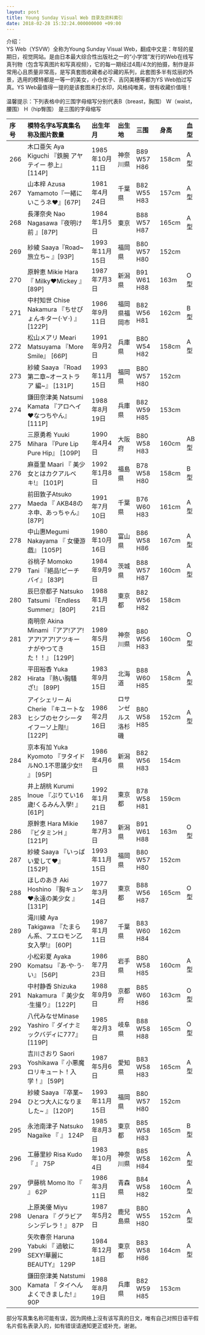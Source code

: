 ```yaml
---
layout: post
title: Young Sunday Visual Web 目录及资料索引
date: 2018-02-28 15:32:24.000000000 +09:00
---
```


介绍：<br>
YS Web（YSVW）全称为Young Sunday Visual Web，翻成中文是：年轻的星期日，视觉网站。是由日本最大综合性出版社之一的“小学馆”发行的Web在线写真刊物（包含写真图片和写真视频），它的每一期经过4周/4次的拍摄，制作是非常用心且质量非常高，是写真套图收藏者必珍藏的系列，此套图多半有炫丽的外景，选用的模特都是一等一的美女，小仓优子、吉冈美穗等都为YS Web拍过写真。YS Web最值得一提的是该套图未打水印，风格纯唯美，很有收藏价值哦！
<br>
<br>
温馨提示：下列表格中的三围字母缩写分别代表B（breast，胸围） W（waist，腰围） H（hip臀围） 是三围的字母缩写   

| 序号 | 模特名字&写真集名称及图片数量 | 出生年月|出生地 |三围 |身高 | 血型 |
|:-------------|:-----|:-----|:-----|:-----|:-----|:-----|
|266| 木口亜矢 Aya Kiguchi 『鉄腕 アヤテイー 参上』[114P]|1985年10月11日|神奈川県| B89 W57 H86|158cm|A型|
|267| 山本梓 Azusa Yamamoto『一緒にいこうネ❤』[67P]|1981年4月24日|千葉県| B82 W55 H83|157cm|A型|
|268| 長澤奈央  Nao Nagasawa『夜明け前   』[87P]|1984年1月5日|東京| B88 W57 H87|165cm|A型|
|269| 紗綾 Saaya『Road~旅立ち~   』[93P]|1993年11月15日|福岡県| B80 W57 H80|152cm||
|270| 原幹恵 Mikie Hara 『   Milky❤Mickey   』[89P]|1987年7月3日|新潟県| B91 W61 H88|163m|O型|
|271| 中村知世 Chise Nakamura 『ちせぴょんキター(·∀·)  』 [122P]|1986年9月11日|福岡県福岡市| B82 W56 H81|162cm|B型|
|272| 松山メアリ Meari Matsuyama 『More Smile』       [66P]|1991年9月2日|兵庫県| B80 W54 H82|158cm|A型|
|273| 紗綾 Saaya  『Road 第二章~オーストラア 編~』   [131P]|1993年11月15日|福岡県| B80 W57 H80|152cm||
|274| 鎌田奈津美 Natsumi Kamata 『アロヘイ❤なつちやん』      [111P]|1988年8月19日|兵庫県| B82 W59 H85|153cm| |
|275| 三原勇希 Yuuki Mihara 『Pure Lip Pure Hip』      [109P]|1990年4月4日|大阪府 | B80 W58 H83|160cm|AB型|
|276| 麻亜里 Maari 『  美少女とはカクアルベキ!』   [101P]|1992年1月8日|福島県| B78 W58 H80|158cm|B型|
|277| 前田敦子Atsuko Maeda 『   AKB48のネ申、あっちゃん』   [87P] |1991年7月10日|千葉県| B76 W60 H83|161cm|A型|
|278| 中山惠Megumi Nakayama 『   女優游戯』   [105P]|1980年10月16日|富山県| B86 W58 H86|167cm|A型|
|279|谷桃子 Momoko Tani 『絕品!ピーチバイ』    [83P]|1984年9月9日|茨城県| B88 W57 H87|160cm|A型|
|280|辰巳奈都子 Natsuko Tatsumi 『Endless Summer』       [80P]|1988年1月21日|東京都| B82 W56 H82|158cm||
|281|南明奈 Akina Minami 『アア!アア!アア!アア!アツキーナがやつてきた！！』 [129P]|1989年5月15日|神奈川県| B80 W56 H83|160cm|O型|
|282|平田裕香 Yuka Hirata 『熱い胸騷ざ!』      [89P]|1983年9月15日|北海道| B88 W60 H85|158cm|A型|
|283|アイシェリー Ai Cherie 『キユートなヒシブのセクシータイフーソ上陛!』     [122P]|1986年2月16日|ロサンゼルス洛杉磯| B80 W58 H85|152cm|A型|
|284|京本有加 Yuka Kyomoto  『ヲタイドルNO.1不思議少女!! 』   [95P]|1986年4月6日|新潟県| B82 W56 H83|154cm||
|285|井上胡桃 Kurumi Inoue  『ぷりてい16歲!くるみん入學! 』     [61P]|1992年1月21日|東京都| B78 W58 H81|159cm||
|286| 原幹恵 Hara Mikie 『ビタミンH 』  [121P]|1987年7月3日|新潟県| B91 W61 H88|163m|O型|
|287| 紗綾 Saaya 『いっぱい爱して❤』   [152P]|1993年11月15日|福岡県| B80 W57 H80|152cm||
|288|ほしのあき Aki Hoshino 『胸キュン❤永遠の美少女 』      [131P]|1977年3月14日|東京都| B88 W56 H87|165cm|O型|
|289|滝川綾 Aya Takigawa 『たまらん系、フエロモン乙女入學!』      [60P]|1987年1月11日|千葉県| B83 W60 H84|162cm||
|290|小松彩夏 Ayaka Komatsu 『あ·や·う·い』      [56P]|1986年7月23日|岩手県| B80 W58 H85|160cm|A型|
|291| 中村静香 Shizuka Nakamura 『   美少女·生撮り』   [122P]|1988年9月9日|京都府| B85 W60 H86|163cm|O型|
|292|八代みなせMinase Yashiro『    ダイナミックバディに777』   [119P]|1985年2月3日|岐阜県| B88 W58 H88|165cm|O型|
|293| 吉川さおり Saori Yoshikawa『   小悪魔ロリキュート！入学！』   [59P]|1987年5月6日|愛知県| B83 W58 H83|165cm|A型|
|294| 紗綾 Saaya 『卒業~ひとつ大人になりました~ 』  [120P]|1993年11月15日|福岡県| B80 W57 H80|152cm||
|295|永池南津子 Natsuko Nagaike 『 』     124P|1985年8月3日|東京都| B85 W58 H83|165cm|B型|
|296|工藤里紗 Risa Kudo 『 』     75P|1983年10月4日|神奈川県| B85 W58 H84|162cm|A型|
|297|伊藤桃 Momo Ito 『   』   62P|1986年3月11日|青森県| B84 W58 H82|160cm|A型|
|298|上原美優 Miyu Uenara 『   グラビアシンデレラ！』   87P|1987年5月2日|鹿兒島県| B80 W55 H80|152cm|A型|
|299|矢吹春奈 Haruna Yabuki 『    過敏にSEXY!華麗にBEAUTY』   129P|1984年12月18日|東京都| B83 W58 H86|164cm|A型|
|300|鎌田奈津美 Natstumi Kamata 『   タイヘんよくできました! 』  90P|1988年8月19日|兵庫県| B82 W59 H85|153cm||



部分写真集名称可能有误，因为网络上沒有该写真的日文，唯有自己对照日语平假名片假名表录入的，如有错误请通知更正或补充，谢谢。
